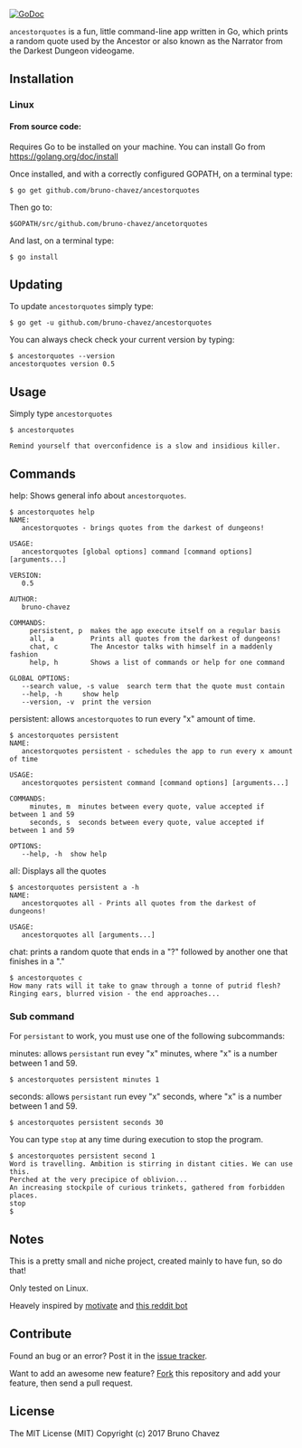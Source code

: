 [![GoDoc](https://godoc.org/github.com/bruno-chavez/ancestorquotes?status.svg)](https://godoc.org/github.com/bruno-chavez/ancestorquotes)

`ancestorquotes` is a fun, little command-line app written in Go,
which prints a random quote used by the Ancestor or also known as
the Narrator from the Darkest Dungeon videogame.

## Installation

### Linux

#### From source code:

Requires Go to be installed on your machine. You can install Go from
https://golang.org/doc/install

Once installed, and with a correctly configured GOPATH, on a terminal type:

```
$ go get github.com/bruno-chavez/ancestorquotes
```

Then go to:

```
$GOPATH/src/github.com/bruno-chavez/ancetorquotes
```

And last, on a terminal type:

```
$ go install
```

## Updating

To update `ancestorquotes` simply type:

```
$ go get -u github.com/bruno-chavez/ancestorquotes
```

You can always check check your current version by typing:

```
$ ancestorquotes --version
ancestorquotes version 0.5
```

## Usage

Simply type `ancestorquotes`

```
$ ancestorquotes

Remind yourself that overconfidence is a slow and insidious killer.
```

## Commands

help: Shows general info about `ancestorquotes`.

```
$ ancestorquotes help
NAME:
   ancestorquotes - brings quotes from the darkest of dungeons!

USAGE:
   ancestorquotes [global options] command [command options] [arguments...]

VERSION:
   0.5

AUTHOR:
   bruno-chavez

COMMANDS:
     persistent, p  makes the app execute itself on a regular basis
     all, a         Prints all quotes from the darkest of dungeons!
     chat, c        The Ancestor talks with himself in a maddenly fashion
     help, h        Shows a list of commands or help for one command

GLOBAL OPTIONS:
   --search value, -s value  search term that the quote must contain
   --help, -h     show help
   --version, -v  print the version
```

persistent: allows `ancestorquotes` to run every "x" amount of time.

```
$ ancestorquotes persistent
NAME:
   ancestorquotes persistent - schedules the app to run every x amount of time

USAGE:
   ancestorquotes persistent command [command options] [arguments...]

COMMANDS:
     minutes, m  minutes between every quote, value accepted if between 1 and 59
     seconds, s  seconds between every quote, value accepted if between 1 and 59

OPTIONS:
   --help, -h  show help
```

all: Displays all the quotes

```
$ ancestorquotes persistent a -h
NAME:
   ancestorquotes all - Prints all quotes from the darkest of dungeons!

USAGE:
   ancestorquotes all [arguments...]
```


chat: prints a random quote that ends in a "?" followed by another one that finishes in a "."

```
$ ancestorquotes c
How many rats will it take to gnaw through a tonne of putrid flesh?
Ringing ears, blurred vision - the end approaches...

```

### Sub command

For `persistant` to work, you must use one of the following subcommands:

minutes: allows `persistant` run evey "x" minutes, where "x" is a number between 1 and 59.

```
$ ancestorquotes persistent minutes 1
```

seconds: allows `persistant` run evey "x" seconds, where "x" is a number between 1 and 59.

```
$ ancestorquotes persistent seconds 30
```

You can type `stop` at any time during execution to stop the program.

```
$ ancestorquotes persistent second 1
Word is travelling. Ambition is stirring in distant cities. We can use this.
Perched at the very precipice of oblivion...
An increasing stockpile of curious trinkets, gathered from forbidden places.
stop
$
```

## Notes

This is a pretty small and niche project, created mainly to have fun,
so do that!

Only tested on Linux.

Heavely inspired by [motivate](https://github.com/mubaris/motivate) and
[this reddit bot](https://www.reddit.com/r/darkestdungeon/comments/7877vx/darkest_dungeon_ancestor_quote_bot/)

## Contribute

Found an bug or an error? Post it in the [issue tracker](https://github.com/bruno-chavez/ancestorquotes/issues).

Want to add an awesome new feature? [Fork](https://github.com/bruno-chavez/ancestorquotes/fork) this repository and add your feature, then send a pull request.

## License
The MIT License (MIT)
Copyright (c) 2017 Bruno Chavez
